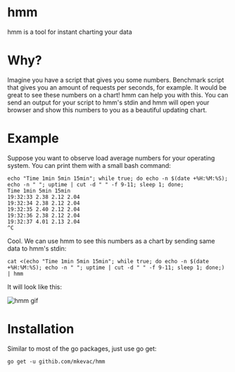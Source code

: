 # hmm
hmm is a tool for instant charting your data

# Why?

Imagine you have a script that gives you some numbers. Benchmark script that gives you an amount of requests per seconds, for example. It would be great to see these numbers on a chart! hmm can help you with this. You can send an output for your script to hmm's stdin and hmm will open your browser and show this numbers to you as a beautiful updating chart.

# Example

Suppose you want to observe load average numbers for your operating system. You can print them with a small bash command:

```
echo "Time 1min 5min 15min"; while true; do echo -n $(date +%H:%M:%S); echo -n " "; uptime | cut -d " " -f 9-11; sleep 1; done;
Time 1min 5min 15min
19:32:33 2.38 2.12 2.04
19:32:34 2.38 2.12 2.04
19:32:35 2.40 2.12 2.04
19:32:36 2.38 2.12 2.04
19:32:37 4.01 2.13 2.04
^C
```

Cool. We can use hmm to see this numbers as a chart by sending same data to hmm's stdin:

```
cat <(echo "Time 1min 5min 15min"; while true; do echo -n $(date +%H:%M:%S); echo -n " "; uptime | cut -d " " -f 9-11; sleep 1; done;) | hmm
```

It will look like this:

![hmm gif](hmm.gif)

# Installation

Similar to most of the go packages, just use go get:

```
go get -u githib.com/mkevac/hmm
```
